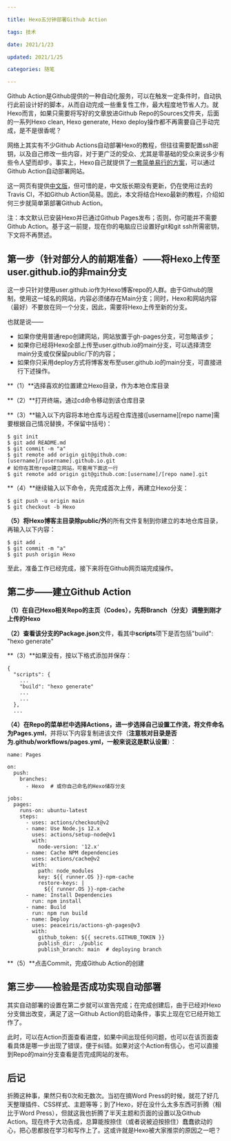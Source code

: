 ```yaml
---

title: Hexo五分钟部署Github Action

tags: 技术

date: 2021/1/23

updated: 2021/1/25

categories: 随笔

---
```


Github Action是Github提供的一种自动化服务，可以在触发一定条件时，自动执行此前设计好的脚本，从而自动完成一些重复性工作，最大程度地节省人力。就Hexo而言，如果只需要将写好的文章放进Github Repo的Sources文件夹，后面的一系列Hexo clean, Hexo generate, Hexo deploy操作都不再需要自己手动完成，是不是很香呢？

<!--more-->

网络上其实有不少Github Actions自动部署Hexo的教程，但往往需要配置ssh密钥，以及自己修改一些内容，对于更广泛的受众、尤其是零基础的受众来说多少有些令人望而却步。事实上，Hexo自己就提供了[一套简单易行的方案](https://hexo.io/docs/github-pages.html)，可以通过Github Action自动部署网站。

这一网页有提供[中文版](https://hexo.io/zh-cn/docs/github-pages)，但可惜的是，中文版长期没有更新，仍在使用过去的Travis CI，不如Github Action简易。因此，本文将结合Hexo最新的教程，介绍如何三步就简单第部署Github Action。

注：本文默认已安装Hexo并已通过Github Pages发布；否则，你可能并不需要Github Action。基于这一前提，现在你的电脑应已设置好git和git ssh所需密钥，下文将不再赘述。

## 第一步（针对部分人的前期准备）——将Hexo上传至user.github.io的非main分支
这一步只针对使用user.github.io作为Hexo博客repo的人群。由于Github的限制，使用这一域名的网站，内容必须储存在Main分支；同时，Hexo和网站内容（最好）不要放在同一个分支，因此，需要将Hexo上传至新的分支。

也就是说——
- 如果你使用普通repo创建网站，网站放置于gh-pages分支，可忽略该步；
- 如果你已经将Hexo全部上传至user.github.io的main分支，可以选择清空main分支或仅保留public/下的内容；
- 如果你只采用deploy方式将博客发布至user.github.io的main分支，可直接进行下述操作。

**（1）**选择喜欢的位置建立Hexo目录，作为本地仓库目录

**（2）**打开终端，通过cd命令移动到该仓库目录

**（3）**输入以下内容将本地仓库与远程仓库连接([username][repo name]需要根据自己情况替换，不保留中括号)：


```
$ git init
$ git add README.md
$ git commit -m "a"
$ git remote add origin git@github.com:[username]/[username].github.io.git
# 如你在其他repo建立网站，可套用下面这一行
$ git remote add origin git@github.com:[username]/[repo name].git
```


**（4）**继续输入以下命令，先完成首次上传，再建立Hexo分支：


```
$ git push -u origin main
$ git checkout -b Hexo
```


**（5）**将Hexo博客主目录**除public/外**的所有文件复制到你建立的本地仓库目录，再输入以下内容：

```
$ git add .
$ git commit -m "a"
$ git push origin Hexo
```

至此，准备工作已经完成，接下来将在Github网页端完成操作。

## 第二步——建立Github Action
**（1）**在自己Hexo相关Repo的主页（Codes），先将Branch（分支）调整到刚才上传的**Hexo**

**（2）**查看该分支的**Package.json**文件，看其中**scripts**项下是否包括"build": "hexo generate"

**（3）**如果没有，按以下格式添加并保存：

```
{
  "scripts": {
    ...
    "build": "hexo generate"
    ...
    ...
  },
  ...
```

**（4）**在Repo的菜单栏中选择Actions，进一步选择自己设置工作流，将文件命名为**Pages.yml**，并将以下内容复制进该文件（**注意核对目录是否为.github/workflows/pages.yml，一般来说这是默认设置**）：

```
name: Pages

on:
  push:
    branches:
      - Hexo  # 或你自己命名的Hexo储存分支

jobs:
  pages:
    runs-on: ubuntu-latest
    steps:
      - uses: actions/checkout@v2
      - name: Use Node.js 12.x
        uses: actions/setup-node@v1
        with:
          node-version: '12.x'
      - name: Cache NPM dependencies
        uses: actions/cache@v2
        with:
          path: node_modules
          key: ${{ runner.OS }}-npm-cache
          restore-keys: |
            ${{ runner.OS }}-npm-cache
      - name: Install Dependencies
        run: npm install
      - name: Build
        run: npm run build
      - name: Deploy
        uses: peaceiris/actions-gh-pages@v3
        with:
          github_token: ${{ secrets.GITHUB_TOKEN }}
          publish_dir: ./public
          publish_branch: main  # deploying branch
```

**（5）**点击Commit，完成Github Action的创建

## 第三步——检验是否成功实现自动部署
其实自动部署的设置在第二步就可以宣告完成；在完成创建后，由于已经对Hexo分支做出改变，满足了这一Github Action的启动条件，事实上现在它已经开始工作了。

此时，可以在Action页面查看进度，如果中间出现任何问题，也可以在该页面查看具体是哪一步出现了错误，便于纠错。如果对这个Action有信心，也可以直接到Repo的main分支查看是否完成网站的发布。

## 后记
折腾这种事，果然只有0次和无数次。当初在搞Word Press的时候，就花了好几天整理插件、CSS样式、主题等等；到了Hexo，好在没什么太多东西可折腾（相比于Word Press），但就这我也折腾了半天主题和页面的设置以及Github Action。现在终于大功告成，总算能按捺住（或者说被迫按捺住）蠢蠢欲动的心，把心思都放在学习和写作上了。这或许就是Hexo被大家推崇的原因之一吧？
